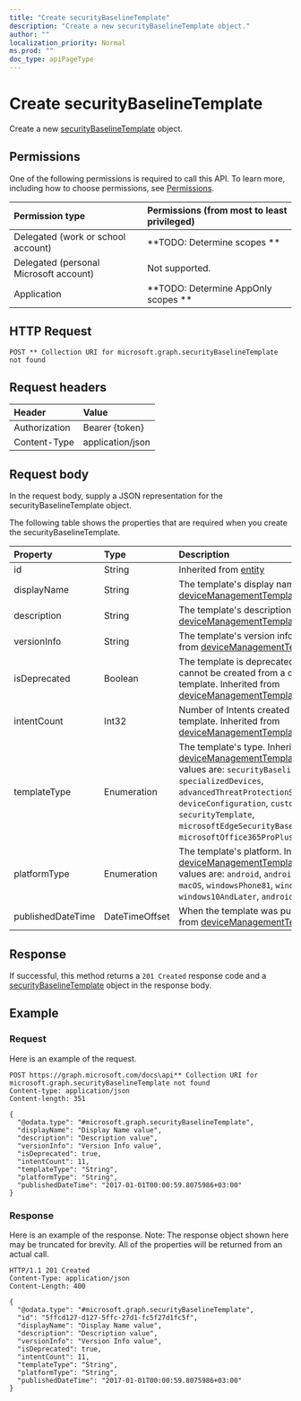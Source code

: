 ```yaml
---
title: "Create securityBaselineTemplate"
description: "Create a new securityBaselineTemplate object."
author: ""
localization_priority: Normal
ms.prod: ""
doc_type: apiPageType
---
```


# Create securityBaselineTemplate

Create a new [securityBaselineTemplate](../resources/securitybaselinetemplate.md) object.

## Permissions
One of the following permissions is required to call this API. To learn more, including how to choose permissions, see [Permissions](/concepts/permissions-reference.md).

|Permission type|Permissions (from most to least privileged)|
|:---|:---|
|Delegated (work or school account)|**TODO: Determine scopes **|
|Delegated (personal Microsoft account)|Not supported.|
|Application|**TODO: Determine AppOnly scopes **|

## HTTP Request
<!-- {
  "blockType": "ignored"
}
-->
``` http
POST ** Collection URI for microsoft.graph.securityBaselineTemplate not found
```

## Request headers
|Header|Value|
|:---|:---|
|Authorization|Bearer {token}|
|Content-Type|application/json|

## Request body
In the request body, supply a JSON representation for the securityBaselineTemplate object.

The following table shows the properties that are required when you create the securityBaselineTemplate.

|Property|Type|Description|
|:---|:---|:---|
|id|String| Inherited from [entity](../resources/entity.md)|
|displayName|String|The template's display name Inherited from [deviceManagementTemplate](../resources/deviceManagementTemplate.md)|
|description|String|The template's description Inherited from [deviceManagementTemplate](../resources/deviceManagementTemplate.md)|
|versionInfo|String|The template's version information Inherited from [deviceManagementTemplate](../resources/deviceManagementTemplate.md)|
|isDeprecated|Boolean|The template is deprecated or not. Intents cannot be created from a deprecated template. Inherited from [deviceManagementTemplate](../resources/deviceManagementTemplate.md)|
|intentCount|Int32|Number of Intents created from this template. Inherited from [deviceManagementTemplate](../resources/deviceManagementTemplate.md)|
|templateType|Enumeration|The template's type. Inherited from [deviceManagementTemplate](../resources/deviceManagementTemplate.md). Possible values are: `securityBaseline`, `specializedDevices`, `advancedThreatProtectionSecurityBaseline`, `deviceConfiguration`, `custom`, `securityTemplate`, `microsoftEdgeSecurityBaseline`, `microsoftOffice365ProPlusSecurityBaseline`.|
|platformType|Enumeration|The template's platform. Inherited from [deviceManagementTemplate](../resources/deviceManagementTemplate.md). Possible values are: `android`, `androidForWork`, `iOS`, `macOS`, `windowsPhone81`, `windows81AndLater`, `windows10AndLater`, `androidWorkProfile`, `all`.|
|publishedDateTime|DateTimeOffset|When the template was published Inherited from [deviceManagementTemplate](../resources/deviceManagementTemplate.md)|



## Response
If successful, this method returns a `201 Created` response code and a [securityBaselineTemplate](../resources/securitybaselinetemplate.md) object in the response body.

## Example

### Request
Here is an example of the request.
<!-- {
  "blockType": "request",
  "name": "create_securitybaselinetemplate_from_"
}
-->
``` http
POST https://graph.microsoft.com/docs\api** Collection URI for microsoft.graph.securityBaselineTemplate not found
Content-type: application/json
Content-length: 351

{
  "@odata.type": "#microsoft.graph.securityBaselineTemplate",
  "displayName": "Display Name value",
  "description": "Description value",
  "versionInfo": "Version Info value",
  "isDeprecated": true,
  "intentCount": 11,
  "templateType": "String",
  "platformType": "String",
  "publishedDateTime": "2017-01-01T00:00:59.8075986+03:00"
}
```

### Response
Here is an example of the response. Note: The response object shown here may be truncated for brevity. All of the properties will be returned from an actual call.
<!-- {
  "blockType": "response",
  "truncated": true,
  "@odata.type": "microsoft.graph.securitybaselinetemplate"
}
-->
``` http
HTTP/1.1 201 Created
Content-Type: application/json
Content-Length: 400

{
  "@odata.type": "#microsoft.graph.securityBaselineTemplate",
  "id": "5ffcd127-d127-5ffc-27d1-fc5f27d1fc5f",
  "displayName": "Display Name value",
  "description": "Description value",
  "versionInfo": "Version Info value",
  "isDeprecated": true,
  "intentCount": 11,
  "templateType": "String",
  "platformType": "String",
  "publishedDateTime": "2017-01-01T00:00:59.8075986+03:00"
}
```

